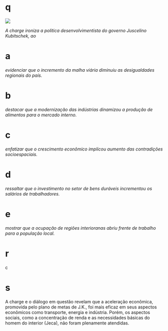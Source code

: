 # q
![](https://firebasestorage.googleapis.com/v0/b/firebase-enemio.appspot.com/o/questoes%2F424%2F33796fc1-47f9-701f-01f3-ef952610b207.png?alt=media\&token=c1283b3d-9b69-4b69-9f54-48a5145d43fa)

*A charge ironiza a política desenvolvimentista do governo Juscelino Kubitschek, ao*

# a
*evidenciar que o incremento da malha viária diminuiu as desigualdades regionais do país.*

# b
*destacar que a modernização das indústrias dinamizou a produção de alimentos para o mercado interno.*

# c
*enfatizar que o crescimento econômico implicou aumento das contradições socioespaciais.*

# d
*ressaltar que o investimento no setor de bens duráveis incrementou os salários de trabalhadores.*

# e
*mostrar que a ocupação de regiões interioranas abriu frente de trabalho para a população local.*

# r
c

# s
A charge e o diálogo em questão revelam que a aceleração econômica, promovida pelo plano de metas de J.K., foi mais eficaz em seus aspectos econômicos como transporte, energia e indústria. Porém, os aspectos sociais, como a concentração de renda e as necessidades básicas do homem do interior (Jeca), não foram plenamente atendidas.
